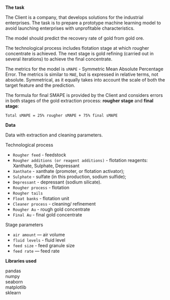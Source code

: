 **The task**

The Client is a company, that develops solutions for the industrial enterprises. 
The task is to prepare a prototype machine learning model to avoid launching enterprises with unprofitable characteristics. 

The model should predict the recovery rate of gold from gold ore. 

The technological process includes flotation stage at which rougher concentrate is achieved. The next stage is gold refining (carried out in several iterations) to achieve the final concentrate.

The metrics for the model is `sMAPE` - Symmetric Mean Absolute Percentage Error.
The metrics is similar to `MAE`, but is expressed  in relative terms, not absolute. Symmetrical, as it equally takes into account the scale of both the target feature and the prediction.

The formula for final SMAPE is provided by the Client and considers errors in both stages of the gold extraction process:
**rougher stage** and **final stage**:

`Total sMAPE = 25% rougher sMAPE + 75% final sMAPE`

**Data**

Data with extraction and cleaning parameters.

Technological process
 - `Rougher feed` - feedstock
 - `Rougher additions (or reagent additions)` - flotation reagents: Xanthate, Sulphate, Depressant
 - `Xanthate` - xanthate (promoter, or flotation activator);
 - `Sulphate` - sulfate (in this production, sodium sulfide);
 - `Depressant` - depressant (sodium silicate).
 - `Rougher process`  - flotation
 - `Rougher tails`
 - `Float banks` - flotation unit
 - `Cleaner process` - cleaning/ refinement
 - `Rougher Au` - rough gold concentrate
 - `Final Au` - final gold concentrate

Stage parameters
 - `air amount` — air volume
 - `fluid levels` - fluid level
 - `feed size` - feed granule size
 - `feed rate` — feed rate


**Libraries used**

pandas <br/>
numpy <br/>
seaborn <br/>
matplotlib <br/>
sklearn
